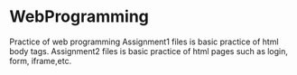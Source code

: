 # WebProgramming
 Practice of web programming
 Assignment1 files is basic practice of html body tags.
 Assignment2 files is basic practice of html pages such as login, form, iframe,etc.
